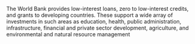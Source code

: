 The World Bank provides low-interest loans, zero to low-interest credits, and grants to developing countries. These support a wide array of investments in such areas as education, health, public administration, infrastructure, financial and private sector development, agriculture, and environmental and natural resource management
